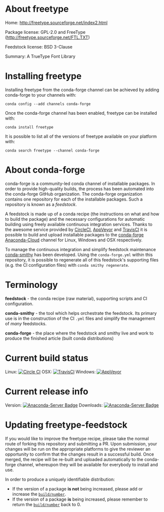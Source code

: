About freetype
==============

Home: http://freetype.sourceforge.net/index2.html

Package license: GPL-2.0 and FreeType (http://freetype.sourceforge.net/FTL.TXT)

Feedstock license: BSD 3-Clause

Summary: A TrueType Font Library



Installing freetype
===================

Installing freetype from the conda-forge channel can be achieved by adding conda-forge to your channels with:

```
conda config --add channels conda-forge
```

Once the conda-forge channel has been enabled, freetype can be installed with:

```
conda install freetype
```

It is possible to list all of the versions of freetype available on your platform with:

```
conda search freetype --channel conda-forge
```


About conda-forge
=================

conda-forge is a community-led conda channel of installable packages.
In order to provide high-quality builds, the process has been automated into the
conda-forge GitHub organization. The conda-forge organization contains one repository 
for each of the installable packages. Such a repository is known as a *feedstock*.

A feedstock is made up of a conda recipe (the instructions on what and how to build
the package) and the necessary configurations for automatic building using freely
available continuous integration services. Thanks to the awesome service provided by
[CircleCI](https://circleci.com/), [AppVeyor](http://www.appveyor.com/)
and [TravisCI](https://travis-ci.org/) it is possible to build and upload installable
packages to the [conda-forge](https://anaconda.org/conda-forge)
[Anaconda-Cloud](http://docs.anaconda.org/) channel for Linux, Windows and OSX respectively.

To manage the continuous integration and simplify feedstock maintenance
[conda-smithy](http://github.com/conda-forge/conda-smithy) has been developed.
Using the ``conda-forge.yml`` within this repository, it is possible to regenerate all of
this feedstock's supporting files (e.g. the CI configuration files) with ``conda smithy regenerate``.


Terminology
===========

**feedstock** - the conda recipe (raw material), supporting scripts and CI configuration.

**conda-smithy** - the tool which helps orchestrate the feedstock.
                   Its primary use is in the construction of the CI ``.yml`` files
                   and simplify the management of *many* feedstocks.

**conda-forge** - the place where the feedstock and smithy live and work to
                  produce the finished article (built conda distributions)

Current build status
====================
Linux: [![Circle CI](https://circleci.com/gh/conda-forge/freetype-feedstock.svg?style=svg)](https://circleci.com/gh/conda-forge/freetype-feedstock)
OSX: [![TravisCI](https://travis-ci.org/conda-forge/freetype-feedstock.svg?branch=master)](https://travis-ci.org/conda-forge/freetype-feedstock) 
Windows: [![AppVeyor](https://ci.appveyor.com/api/projects/status/github/conda-forge/freetype-feedstock?svg=True)](https://ci.appveyor.com/project/conda-forge/freetype-feedstock/branch/master)

Current release info
====================
Version: [![Anaconda-Server Badge](https://anaconda.org/conda-forge/freetype/badges/version.svg)](https://anaconda.org/conda-forge/freetype)
Downloads: [![Anaconda-Server Badge](https://anaconda.org/conda-forge/freetype/badges/downloads.svg)](https://anaconda.org/conda-forge/freetype)


Updating freetype-feedstock
===========================

If you would like to improve the freetype recipe, please take the normal
route of forking this repository and submitting a PR. Upon submission, your changes will
be run on the appropriate platforms to give the reviewer an opportunity to confirm that the
changes result in a successful build. Once merged, the recipe will be re-built and uploaded
automatically to the conda-forge channel, whereupon they will be available for everybody to
install and use.

In order to produce a uniquely identifiable distribution:
 * If the version of a package **is not** being increased, please add or increase
   the [``build/number``](http://conda.pydata.org/docs/building/meta-yaml.html#build-number-and-string). 
 * If the version of a package **is** being increased, please remember to return
   the [``build/number``](http://conda.pydata.org/docs/building/meta-yaml.html#build-number-and-string)
   back to 0.
